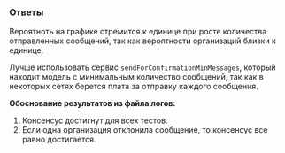 ### Ответы

Вероятноть на графике стремится к единице при росте количества отправленных сообщений, так как вероятности организаций близки к единице.

Лучше использовать сервис `sendForConfirmationMinMessages`, который находит модель с минимальным количество сообщений, так как в некоторых сетях берется плата за отправку каждого сообщения.

**Обоснование результатов из файла логов:**
1. Консенсус достигнут для всех тестов.
2. Если одна организация отклонила сообщение, то консенсус все равно достигается.